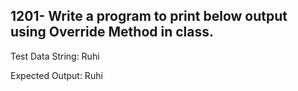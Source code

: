 ## 1201- Write a program to print below output using Override Method in class.

Test Data String: Ruhi

Expected Output:
Ruhi

